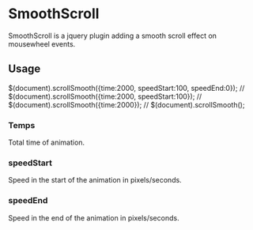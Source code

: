 <h1>SmoothScroll</h1>
	<p>SmoothScroll is a jquery plugin adding a smooth scroll effect on mousewheel events.</p>
	<h2>Usage</h2>
	<p>
	   $(document).scrollSmooth({time:2000, speedStart:100, speedEnd:0});
	   // $(document).scrollSmooth({time:2000, speedStart:100});
	   // $(document).scrollSmooth({time:2000});
	   // $(document).scrollSmooth();
	</p>
	<h3>Temps</h3>
	<p>Total time of animation.</p>
	<h3>speedStart</h3>
	<p>Speed in the start of the animation in pixels/seconds.</p>
	<h3>speedEnd</h3>
	<p>Speed in the end of the animation in pixels/seconds.</p>
